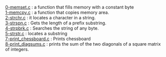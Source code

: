 [0-memset.c](./0-memset.c) : a function that fills memory with a constant byte <br/>
[1-memcpy.c](./1-memcpy.c) : a function that copies memory area. <br/>
[2-strchr.c](./2-strchr.c) : it locates a character in a string. <br/>
[3-strspn.c](./3-strspn.c) : Gets the length of a prefix substring. <br/>
[4-strpbrk.c](./4-strpbrk.c) : Searches the string of any byte. <br/>
[5-strstr.c](./5-strstr.c) : locates a substring <br/>
[7-print_chessboard.c](./7-print_chessboard.c) : Prints chessboard <br/>
[8-print_diagsums.c](./8-print_diagsums.c) : prints the sum of the two diagonals of a square matrix of integers. <br/>